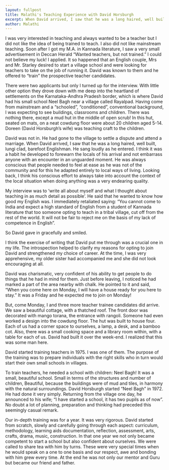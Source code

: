 ```yaml
---
layout: fullpost
title: Malathi's Teaching Experience with David Horsburgh
excerpt: When David arrived, I saw that he was a long haired, well built, lungi clad, barefoot Englishman. He sang loudly as he entered. - Malathi
author: Malathi
---
```



I was very interested in teaching and always wanted to be a teacher but I did not like the idea of being trained to teach. I also did not like mainstream teaching. Soon after I got my M.A. in Kannada literature, I saw a very small advertisement in Deccan Herald “Wanted teachers, but not trained.” I could not believe my luck! I applied. It so happened that an English couple, Mrs and Mr. Starley desired to start a village school and were looking for teachers to take on the job of running it. David was known to them and he offered to “train” the prospective teacher candidates.

There were two applicants but only I turned up for the interview. With little other option they drove down with me deep into the heartland of settlements on the Karnataka-Andhra Pradesh border, which is where David had his small school Neel Bagh near a village called Rayalpad.  Having come from mainstream and a “schooled”, “conditioned”, conventional background, I was expecting to see buildings, classrooms and children. There was nothing there, except a mud hut in the middle of open scrub! In this hut, seated on mats, on a neat cowdung floor were about 20 children aged 5-14. Doreen (David Horsburgh’s wife) was teaching craft to the children.

David was not in. He had gone to the village to settle a dispute and attend a marriage. When David arrived, I saw that he was a long haired, well built, lungi clad, barefoot Englishman. He sang loudly as he entered. I think it was a habit he developed to forewarn the locals of his arrival and not embarrass anyone with an encounter in an unguarded moment. He was always conscious that people needed to feel at ease as he was not of the community and for this he adapted entirely to local ways of living. Looking back, I think his conscious effort to always take into account the context of the local situation when doing anything was a very endearing quality.

My interview was to ‘write all about myself and what I thought about teaching in as much detail as possible’. He said that he wanted to know how good my English was. I immediately retaliated saying: “You cannot come to India and expect a high standard of English from a student of Kannada literature that too someone opting to teach in a tribal village, cut off from the rest of the world. It will not be fair to reject me on the basis of my lack of competence in English”.  

So David gave in gracefully and smiled.

I think the exercise of writing that David put me through was a crucial one in my life. The introspection helped to clarify my reasons for opting to join David and strengthened my choice of career. At the time, I was very apprehensive, my older sister had accompanied me and she did not look encouraging at all.

David was charismatic, very confident of his ability to get people to do things that he had in mind for them. Just before leaving, I noticed he had marked a part of the area nearby with chalk. He pointed to it and said, “When you come here on Monday, I will have a house ready for you here to stay.” It was a Friday and he expected me to join on Monday!

But, come Monday, I and three more teacher trainee candidates did arrive. We saw a beautiful cottage, with a thatched roof. The front door was decorated with mango torana, the entrance with rangoli. Someone had even worked a design into the cowdung floor. The hut was built to house four. Each of us had a corner space to ourselves, a lamp, a desk, and a bamboo cot. Also, there was a small cooking space and a library room within, with a table for each of us. David had built it over the week-end. I realized that this was some man here.

David started training teachers in 1975.  I was one of them.  The purpose of the training was to prepare individuals with the right skills who in turn would start their own small schools in villages.

To train teachers, he needed a school with children: Neel Bagh! It was a small, beautiful school.  Small in terms of the structures and number of children, Beautiful, because the buildings were of mud and tiles, in harmony with the natural surroundings.  David Horsburgh started “Neel Bagh” in 1972. He had done it very simply. Returning from the village one day, he announced to his wife; “I have started a school, it has two pupils as of now”.  No doubt a lot of planning, preparation and thinking had preceded this seemingly casual remark.

Our in-depth training was for a year. It was very rigorous. David started from scratch, slowly and carefully going through each aspect: curriculum, methodology, learning aids documentation, reflection, assessment, arts, crafts, drama, music, construction. In that one year we not only became competent to start a school but also confident about ourselves. We were called to share tea with him by turns. These were very special times when he would speak on a one to one basis and our respect, awe and bonding with him grew every time. At the end he was not only our mentor and Guru but became our friend and father.